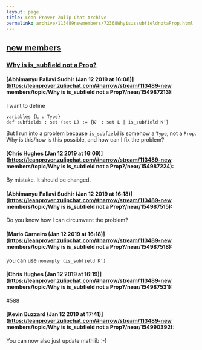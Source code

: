 ```yaml
---
layout: page
title: Lean Prover Zulip Chat Archive 
permalink: archive/113489newmembers/72368WhyisissubfieldnotaProp.html
---
```


## [new members](index.html)
### [Why is is_subfield not a Prop?](72368WhyisissubfieldnotaProp.html)

#### [Abhimanyu Pallavi Sudhir (Jan 12 2019 at 16:08)](https://leanprover.zulipchat.com/#narrow/stream/113489-new members/topic/Why is is_subfield not a Prop?/near/154987213):
I want to define
```lean
variables {L : Type}
def subfields : set (set L) := {K' : set L | is_subfield K'}
```
But I run into a problem because `is_subfield` is somehow a `Type`, not a `Prop`. Why is this/how is this possible, and how can I fix the problem?

#### [Chris Hughes (Jan 12 2019 at 16:09)](https://leanprover.zulipchat.com/#narrow/stream/113489-new members/topic/Why is is_subfield not a Prop?/near/154987224):
By mistake. It should be changed.

#### [Abhimanyu Pallavi Sudhir (Jan 12 2019 at 16:18)](https://leanprover.zulipchat.com/#narrow/stream/113489-new members/topic/Why is is_subfield not a Prop?/near/154987515):
Do you know how I can circumvent the problem?

#### [Mario Carneiro (Jan 12 2019 at 16:18)](https://leanprover.zulipchat.com/#narrow/stream/113489-new members/topic/Why is is_subfield not a Prop?/near/154987518):
you can use `nonempty (is_subfield K')`

#### [Chris Hughes (Jan 12 2019 at 16:19)](https://leanprover.zulipchat.com/#narrow/stream/113489-new members/topic/Why is is_subfield not a Prop?/near/154987531):
#588

#### [Kevin Buzzard (Jan 12 2019 at 17:41)](https://leanprover.zulipchat.com/#narrow/stream/113489-new members/topic/Why is is_subfield not a Prop?/near/154990392):
You can now also just update mathlib :-)

